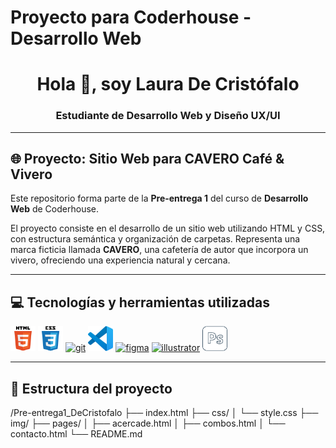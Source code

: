 # Proyecto para Coderhouse - Desarrollo Web

<h1 align="center">Hola 👋, soy Laura De Cristófalo</h1>
<h3 align="center">Estudiante de Desarrollo Web y Diseño UX/UI</h3>

---

## 🌐 Proyecto: Sitio Web para CAVERO Café & Vivero

Este repositorio forma parte de la **Pre-entrega 1** del curso de **Desarrollo Web** de Coderhouse.

El proyecto consiste en el desarrollo de un sitio web utilizando HTML y CSS, con estructura semántica y organización de carpetas. Representa una marca ficticia llamada **CAVERO**, una cafetería de autor que incorpora un vivero, ofreciendo una experiencia natural y cercana.

---

## 💻 Tecnologías y herramientas utilizadas

<p align="left">
  <a href="https://www.w3.org/html/" target="_blank"><img src="https://raw.githubusercontent.com/devicons/devicon/master/icons/html5/html5-original-wordmark.svg" alt="html5" width="40" height="40"/></a>
  <a href="https://www.w3schools.com/css/" target="_blank"><img src="https://raw.githubusercontent.com/devicons/devicon/master/icons/css3/css3-original-wordmark.svg" alt="css3" width="40" height="40"/></a>
  <a href="https://git-scm.com/" target="_blank"><img src="https://www.vectorlogo.zone/logos/git-scm/git-scm-icon.svg" alt="git" width="40" height="40"/></a>
  <a href="https://code.visualstudio.com/" target="_blank"><img src="https://raw.githubusercontent.com/devicons/devicon/master/icons/vscode/vscode-original.svg" alt="vscode" width="40" height="40"/></a>
  <a href="https://www.figma.com/" target="_blank"><img src="https://www.vectorlogo.zone/logos/figma/figma-icon.svg" alt="figma" width="40" height="40"/></a>
  <a href="https://www.adobe.com/in/products/illustrator.html" target="_blank"><img src="https://www.vectorlogo.zone/logos/adobe_illustrator/adobe_illustrator-icon.svg" alt="illustrator" width="40" height="40"/></a>
  <a href="https://www.photoshop.com/en" target="_blank"><img src="https://raw.githubusercontent.com/devicons/devicon/master/icons/photoshop/photoshop-line.svg" alt="photoshop" width="40" height="40"/></a>
</p>

---

## 📁 Estructura del proyecto
/Pre-entrega1_DeCristofalo
├── index.html
├── css/
│ └── style.css
├── img/
├── pages/
│ ├── acercade.html
│ ├── combos.html
│ └── contacto.html
└── README.md
